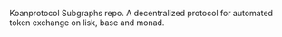 Koanprotocol Subgraphs repo. A decentralized protocol for automated token exchange on lisk, base and monad.